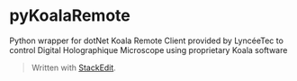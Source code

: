# pyKoalaRemote
Python wrapper for dotNet Koala Remote Client provided by LyncéeTec to control Digital Holographique Microscope using proprietary Koala software


> Written with [StackEdit](https://stackedit.io/).
<!--stackedit_data:
eyJoaXN0b3J5IjpbLTQ0MTczNDM1OSwxOTY5OTc0MjAzXX0=
-->